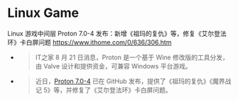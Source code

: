 
# Linux Game

Linux 游戏中间层 Proton 7.0-4 发布：新增《祖玛的复仇》等，修复《艾尔登法环》卡白屏问题 https://www.ithome.com/0/636/306.htm
- > IT之家 8 月 21 日消息，Proton 是一个基于 Wine 修改版的工具分发，由 Valve 设计和提供资金，可兼容 Windows 平台游戏。
- > 近日，[Proton 7.0-4](https://github.com/ValveSoftware/Proton/releases/tag/proton-7.0-4) 已在 GitHub 发布，提供了《祖玛的复仇》《魔界战记 5》等，并修复了《艾尔登法环》卡白屏问题。
